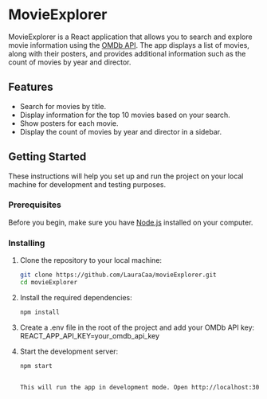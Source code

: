 # MovieExplorer

MovieExplorer is a React application that allows you to search and explore movie information using the [OMDb API](https://www.omdbapi.com/). The app displays a list of movies, along with their posters, and provides additional information such as the count of movies by year and director.

## Features

- Search for movies by title.
- Display information for the top 10 movies based on your search.
- Show posters for each movie.
- Display the count of movies by year and director in a sidebar.

## Getting Started

These instructions will help you set up and run the project on your local machine for development and testing purposes.

### Prerequisites

Before you begin, make sure you have [Node.js](https://nodejs.org/) installed on your computer.

### Installing

1. Clone the repository to your local machine:

   ```bash
   git clone https://github.com/LauraCaa/movieExplorer.git
   cd movieExplorer
   
2. Install the required dependencies:

   ```bash
   npm install
   
3. Create a .env file in the root of the project and add your OMDb API key:
   REACT_APP_API_KEY=your_omdb_api_key

4. Start the development server:
   ```bash
   npm start

   
   This will run the app in development mode. Open http://localhost:3000 to view it in your browser.




